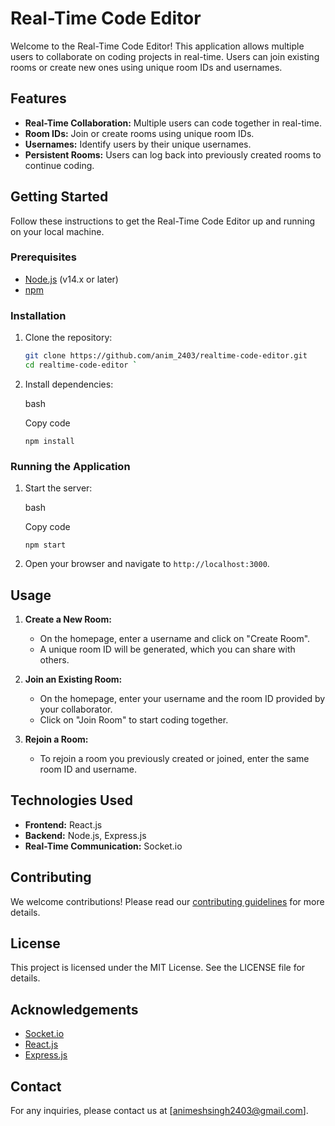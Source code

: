 # Real-Time Code Editor

Welcome to the Real-Time Code Editor! This application allows multiple users to collaborate on coding projects in real-time. Users can join existing rooms or create new ones using unique room IDs and usernames.

## Features

- **Real-Time Collaboration:** Multiple users can code together in real-time.
- **Room IDs:** Join or create rooms using unique room IDs.
- **Usernames:** Identify users by their unique usernames.
- **Persistent Rooms:** Users can log back into previously created rooms to continue coding.

## Getting Started

Follow these instructions to get the Real-Time Code Editor up and running on your local machine.

### Prerequisites

- [Node.js](https://nodejs.org/) (v14.x or later)
- [npm](https://www.npmjs.com/)

### Installation

1. Clone the repository:

   ```bash
   git clone https://github.com/anim_2403/realtime-code-editor.git
   cd realtime-code-editor `

1.  Install dependencies:

    bash

    Copy code

    `npm install`

### Running the Application

1.  Start the server:

    bash

    Copy code

    `npm start`

2.  Open your browser and navigate to `http://localhost:3000`.

Usage
-----

1.  **Create a New Room:**

    -   On the homepage, enter a username and click on "Create Room".
    -   A unique room ID will be generated, which you can share with others.
2.  **Join an Existing Room:**

    -   On the homepage, enter your username and the room ID provided by your collaborator.
    -   Click on "Join Room" to start coding together.
3.  **Rejoin a Room:**

    -   To rejoin a room you previously created or joined, enter the same room ID and username.

Technologies Used
-----------------

-   **Frontend:** React.js
-   **Backend:** Node.js, Express.js
-   **Real-Time Communication:** Socket.io

Contributing
------------

We welcome contributions! Please read our [contributing guidelines](CONTRIBUTING.md) for more details.

License
-------

This project is licensed under the MIT License. See the LICENSE file for details.

Acknowledgements
----------------

-   [Socket.io](https://socket.io/)
-   [React.js](https://reactjs.org/)
-   [Express.js](https://expressjs.com/)

Contact
-------

For any inquiries, please contact us at [animeshsingh2403@gmail.com].
